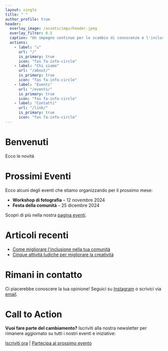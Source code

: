 ```yaml
---
layout: single
title: " "
author_profile: true
header:
  overlay_image: /assets/imgs/header.jpeg
  overlay_filter: 0.5
  caption: "Un impegno continuo per lo scambio di conoscenze e l'inclusione sociale"
  actions:
    - label: "⌂"
      url: "/"
      is_primary: true
      icon: "fas fa-info-circle"
    - label: "Chi siamo"
      url: "/about/"
      is_primary: true
      icon: "fas fa-info-circle"
    - label: "Eventi"
      url: "/events/"
      is_primary: true
      icon: "fas fa-info-circle"
    - label: "Contatti"
      url: "/link/"
      is_primary: true
      icon: "fas fa-info-circle"
---
```


# Benvenuti
Ecco le novità

# Prossimi Eventi
Ecco alcuni degli eventi che stiamo organizzando per il prossimo mese:

- **Workshop di fotografia** – 12 novembre 2024
- **Festa della comunità** – 25 dicembre 2024

Scopri di più nella nostra [pagina eventi](/events/).

# Articoli recenti

- [Come migliorare l'inclusione nella tua comunità](/articles/inclusione-comunita)
- [Cinque attività ludiche per migliorare la creatività](/articles/attivita-ludiche-creativita)

# Rimani in contatto

Ci piacerebbe conoscere la tua opinione! Seguici su [Instagram](https://instagram.com/associazione) o scrivici via [email](mailto:info@associazione.it).

# Call to Action

**Vuoi fare parte del cambiamento?** Iscriviti alla nostra newsletter per rimanere aggiornato su tutti i nostri eventi e iniziative:

[Iscriviti ora](/newsletter) | [Partecipa al prossimo evento](/events)